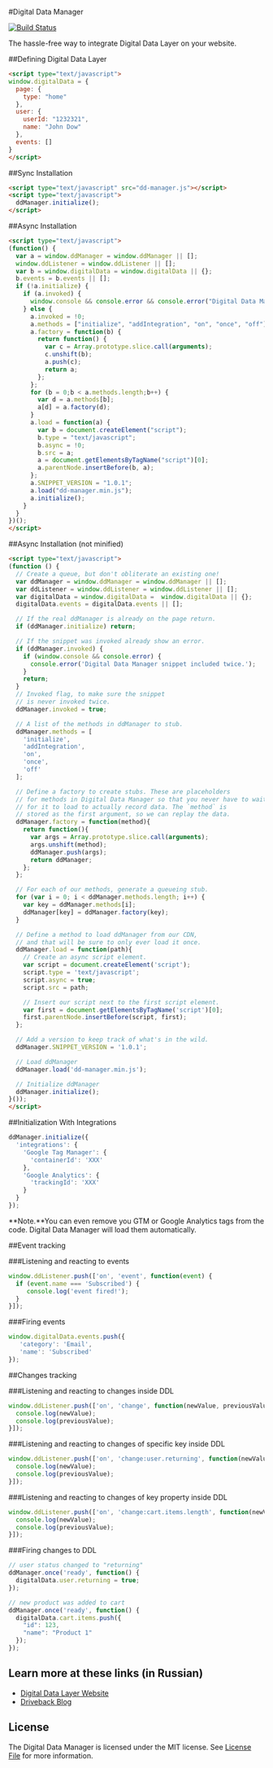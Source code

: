 #Digital Data Manager

[![Build Status](https://travis-ci.org/driveback/digital-data-manager.svg?branch=master)](https://travis-ci.org/driveback/digital-data-manager)

The hassle-free way to integrate Digital Data Layer on your website.

##Defining Digital Data Layer
```html
<script type="text/javascript">
window.digitalData = {
  page: {
    type: "home"
  },
  user: {
    userId: "1232321",
    name: "John Dow"
  },
  events: []
}
</script>
```

##Sync Installation
```html
<script type="text/javascript" src="dd-manager.js"></script>
<script type="text/javascript">
  ddManager.initialize();
</script>
```

##Async Installation
```html
<script type="text/javascript">
(function() {
  var a = window.ddManager = window.ddManager || [];
  window.ddListener = window.ddListener || [];
  var b = window.digitalData = window.digitalData || {};
  b.events = b.events || [];
  if (!a.initialize) {
    if (a.invoked) {
      window.console && console.error && console.error("Digital Data Manager snippet included twice.");
    } else {
      a.invoked = !0;
      a.methods = ["initialize", "addIntegration", "on", "once", "off"];
      a.factory = function(b) {
        return function() {
          var c = Array.prototype.slice.call(arguments);
          c.unshift(b);
          a.push(c);
          return a;
        };
      };
      for (b = 0;b < a.methods.length;b++) {
        var d = a.methods[b];
        a[d] = a.factory(d);
      }
      a.load = function(a) {
        var b = document.createElement("script");
        b.type = "text/javascript";
        b.async = !0;
        b.src = a;
        a = document.getElementsByTagName("script")[0];
        a.parentNode.insertBefore(b, a);
      };
      a.SNIPPET_VERSION = "1.0.1";
      a.load("dd-manager.min.js");
      a.initialize();
    }
  }
})();
</script>
```

##Async Installation (not minified)

```html
<script type="text/javascript">
(function () {
  // Create a queue, but don't obliterate an existing one!
  var ddManager = window.ddManager = window.ddManager || [];
  var ddListener = window.ddListener = window.ddListener || [];
  var digitalData = window.digitalData =  window.digitalData || {};
  digitalData.events = digitalData.events || [];

  // If the real ddManager is already on the page return.
  if (ddManager.initialize) return;

  // If the snippet was invoked already show an error.
  if (ddManager.invoked) {
    if (window.console && console.error) {
      console.error('Digital Data Manager snippet included twice.');
    }
    return;
  }
  // Invoked flag, to make sure the snippet
  // is never invoked twice.
  ddManager.invoked = true;

  // A list of the methods in ddManager to stub.
  ddManager.methods = [
    'initialize',
    'addIntegration',
    'on',
    'once',
    'off'
  ];

  // Define a factory to create stubs. These are placeholders
  // for methods in Digital Data Manager so that you never have to wait
  // for it to load to actually record data. The `method` is
  // stored as the first argument, so we can replay the data.
  ddManager.factory = function(method){
    return function(){
      var args = Array.prototype.slice.call(arguments);
      args.unshift(method);
      ddManager.push(args);
      return ddManager;
    };
  };

  // For each of our methods, generate a queueing stub.
  for (var i = 0; i < ddManager.methods.length; i++) {
    var key = ddManager.methods[i];
    ddManager[key] = ddManager.factory(key);
  }

  // Define a method to load ddManager from our CDN,
  // and that will be sure to only ever load it once.
  ddManager.load = function(path){
    // Create an async script element.
    var script = document.createElement('script');
    script.type = 'text/javascript';
    script.async = true;
    script.src = path;

    // Insert our script next to the first script element.
    var first = document.getElementsByTagName('script')[0];
    first.parentNode.insertBefore(script, first);
  };

  // Add a version to keep track of what's in the wild.
  ddManager.SNIPPET_VERSION = '1.0.1';

  // Load ddManager
  ddManager.load('dd-manager.min.js');

  // Initialize ddManager
  ddManager.initialize();
}());
</script>
```


##Initialization With Integrations
```javascript
ddManager.initialize({
  'integrations': {
    'Google Tag Manager': {
      'containerId': 'XXX'
    },
    'Google Analytics': {
      'trackingId': 'XXX'
    }
  }
});
```

**Note.**You can even remove you GTM or Google Analytics tags from the code. Digital Data Manager will load them automatically.

##Event tracking

###Listening and reacting to events

```javascript
window.ddListener.push(['on', 'event', function(event) {
  if (event.name === 'Subscribed') {
     console.log('event fired!');
  }
}]);
```

###Firing events
```javascript
window.digitalData.events.push({
   'category': 'Email',
   'name': 'Subscribed'
});
```

##Changes tracking

###Listening and reacting to changes inside DDL

```javascript
window.ddListener.push(['on', 'change', function(newValue, previousValue) {
  console.log(newValue);
  console.log(previousValue);
}]);
```

###Listening and reacting to changes of specific key inside DDL

```javascript
window.ddListener.push(['on', 'change:user.returning', function(newValue, previousValue) {
  console.log(newValue);
  console.log(previousValue);
}]);
```

###Listening and reacting to changes of key property inside DDL

```javascript
window.ddListener.push(['on', 'change:cart.items.length', function(newValue, previousValue) {
  console.log(newValue);
  console.log(previousValue);
}]);
```

###Firing changes to DDL

```javascript
// user status changed to "returning"
ddManager.once('ready', function() {
  digitalData.user.returning = true;
});
```

```javascript
// new product was added to cart
ddManager.once('ready', function() {
  digitalData.cart.items.push({
    "id": 123,
    "name": "Product 1"
  });
});
```

## Learn more at these links (in Russian)
- [Digital Data Layer Website](https://www.data-layer.net)
- [Driveback Blog](http://blog.driveback.ru)

## License

The Digital Data Manager is licensed under the MIT license. See [License File](LICENSE.txt) for more information.
